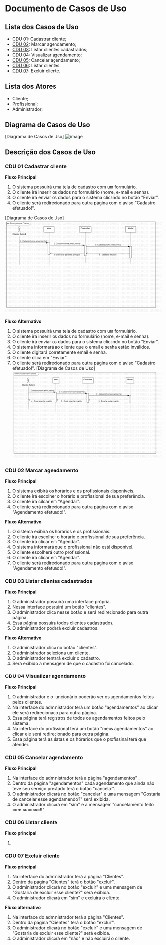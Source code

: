 # Documento de Casos de Uso

## Lista dos Casos de Uso

 - [CDU 01](#CDU-01): Cadastrar cliente;
 - [CDU 02](#CDU-02): Marcar agendamento;
 - [CDU 03](#CDU-03): Listar clientes cadastrados;
 - [CDU 04](#CDU-04): Visualizar agendamento;
 - [CDU 05](#CDU-05): Cancelar agendamento;
 - [CDU 06](#CDU-06): Listar clientes.
 - [CDU 07](#CDU-07): Excluir cliente.

 
## Lista dos Atores

 - Cliente;
 - Profissional; 
 - Administrador;

## Diagrama de Casos de Uso

[Diagrama de Casos de Uso] ![image](https://user-images.githubusercontent.com/111150590/193352896-cd5d25e6-1303-4cf3-b7c4-5523768fc09f.png)



## Descrição dos Casos de Uso

### CDU 01 Cadastrar cliente

**Fluxo Principal**

1. O sistema possuirá uma tela de cadastro com um formulário.
2. O cliente irá inserir os dados no formulário (nome, e-mail e senha).
3. O cliente irá enviar os dados para o sistema clicando no botão "Enviar".
4. O cliente será redirecionado para outra página com o aviso "Cadastro efetuado!". 

[Diagrama de Casos de Uso] ![image](Fluxo-principal-Cliente.png)


**Fluxo Alternativo**

1. O sistema possuirá uma tela de cadastro com um formulário.
2. O cliente irá inserir os dados no formulário (nome, e-mail e senha).
4. O cliente irá enviar os dados para o sistema clicando no botão "Enviar".
5. O sistema informará ao cliente que o email e senha estão inválidos.
6. O cliente digitará corretamente email e senha.
7. O cliente clica em "Enviar".
8. O cliente será redirecionado para outra página com o aviso "Cadastro efetuado!".
 [Diagrama de Casos de Uso] ![image](Fluxo-alternativo-Cliente.png)
 ### CDU 02 Marcar agendamento  

 **Fluxo Principal**

1. O sistema exibirá os horários e os profissionais disponíveis.
2. O cliente irá escolher o horário e profissional de sua preferência. 
3. O cliente irá cilcar em "Agendar".
4. O cliente será redirecionado para outra página com o aviso "Agendamento efetuado!". 

**Fluxo Alternativo**

1. O sistema exibirá os horários e os profissionais.
2. O cliente irá escolher o horário e profissional de sua preferência. 
3. O cliente irá clicar em "Agendar".
4. O sistema informará que o profissional não está disponivel.
5. O cliente escolherá outro profissional.
6. O cliente irá clicar em "Agendar".
7. O cliente será redirecionado para outra página com o aviso "Agendamento efetuado!". 

### CDU 03 Listar clientes cadastrados

**Fluxo Principal**

1. O administrador possuirá uma interface própria.
2. Nessa interface possuirá um botão "clientes".
3. O administrador clica nesse botão e será redirecionado para outra página.
4. Essa página possuirá todos clientes cadastrados.
5. O administrador poderá excluir cadastros.

**Fluxo Alternativo**

1. O administrador clica no botão "clientes".
2. O administrador seleciona um cliente.
3. O administrador tentará excluir o cadastro.
4. Será exibido a mensagem de que o cadastro foi cancelado.

### CDU 04 Visualizar agendamento

**Fluxo Principal**

1. O administrador e o funcionário poderão ver os agendamentos feitos pelos clientes.
2. Na interface do administrador terá um botão "agendamentos" ao clicar ele será redirecionado para outra página.
3. Essa página terá registros de todos os agendamentos feitos pelo sistema.
4. Na interface do profissional terá um botão "meus agendamentos" ao clicar ele será redirecionado para outra página.
5. Essa página terá as datas e os hórarios que o profissinal terá que atender.

### CDU 05 Cancelar agendamento

**Fluxo Principal**
1. Na interface do administrador terá a página "agendamentos" .
2. Dentro da página "agendamentos" cada agendamento que ainda não teve seu serviço prestado terá o botão "cancelar". 
3. O administrador clicará no botão "cancelar" e uma mensagem "Gostaria de cancelar esse agendamendo?" será exibida.
4. O administrador clicará em "sim" e a mensagem "cancelamento feito com sucesso!!"

### CDU 06 Listar cliente

**Fluxo principal**

1. 



### CDU 07 Excluir cliente 

**Fluxo principal**

1. Na interface do administrador terá a página "Clientes".
2. Dentro da página "Clientes" terá o botão "excluir". 
3. O administrador clicará no botão "excluir" e uma mensagem de "Gostaria de excluir esse cliente?" será exibida.
4. O administrador clicará em "sim" e excluirá o cliente. 

**Fluxo alternativo**

1. Na interface do administrador terá a página "Clientes".
2. Dentro da página "Clientes" terá o botão "excluir". 
3. O administrador clicará no botão "excluir" e uma mensagem de "Gostaria de excluir esse cliente?" será exibida.
4. O administrador clicará em "não" e não excluirá o cliente. 
